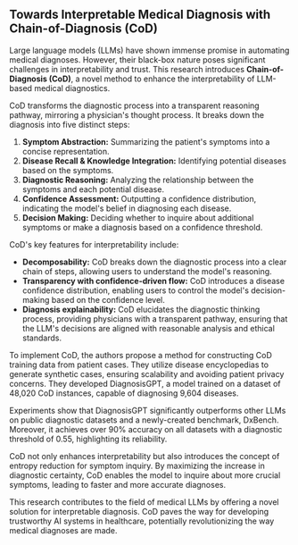 ## Towards Interpretable Medical Diagnosis with Chain-of-Diagnosis (CoD)

Large language models (LLMs) have shown immense promise in automating medical diagnoses. However, their black-box nature poses significant challenges in interpretability and trust. This research introduces **Chain-of-Diagnosis (CoD)**, a novel method to enhance the interpretability of LLM-based medical diagnostics. 

CoD transforms the diagnostic process into a transparent reasoning pathway, mirroring a physician's thought process. It breaks down the diagnosis into five distinct steps:

1. **Symptom Abstraction:** Summarizing the patient's symptoms into a concise representation.
2. **Disease Recall & Knowledge Integration:** Identifying potential diseases based on the symptoms.
3. **Diagnostic Reasoning:**  Analyzing the relationship between the symptoms and each potential disease.
4. **Confidence Assessment:**  Outputting a confidence distribution, indicating the model's belief in diagnosing each disease.
5. **Decision Making:**  Deciding whether to inquire about additional symptoms or make a diagnosis based on a confidence threshold. 

CoD's key features for interpretability include:

* **Decomposability:** CoD breaks down the diagnostic process into a clear chain of steps, allowing users to understand the model's reasoning. 
* **Transparency with confidence-driven flow:** CoD introduces a disease confidence distribution, enabling users to control the model's decision-making based on the confidence level.
* **Diagnosis explainability:** CoD elucidates the diagnostic thinking process, providing physicians with a transparent pathway, ensuring that the LLM's decisions are aligned with reasonable analysis and ethical standards.

To implement CoD, the authors propose a method for constructing CoD training data from patient cases. They utilize disease encyclopedias to generate synthetic cases, ensuring scalability and avoiding patient privacy concerns. They developed DiagnosisGPT, a model trained on a dataset of 48,020 CoD instances, capable of diagnosing 9,604 diseases. 

Experiments show that DiagnosisGPT significantly outperforms other LLMs on public diagnostic datasets and a newly-created benchmark, DxBench. Moreover, it achieves over 90% accuracy on all datasets with a diagnostic threshold of 0.55, highlighting its reliability.

CoD not only enhances interpretability but also introduces the concept of entropy reduction for symptom inquiry. By maximizing the increase in diagnostic certainty, CoD enables the model to inquire about more crucial symptoms, leading to faster and more accurate diagnoses. 

This research contributes to the field of medical LLMs by offering a novel solution for interpretable diagnosis. CoD paves the way for developing trustworthy AI systems in healthcare, potentially revolutionizing the way medical diagnoses are made. 
